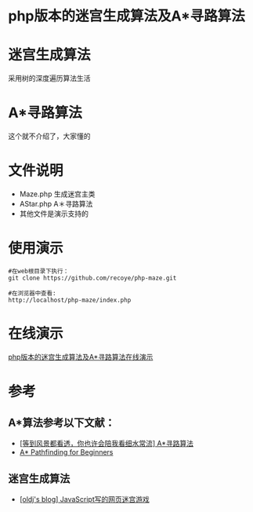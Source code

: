 php版本的迷宫生成算法及A*寻路算法
=============
# 迷宫生成算法
采用树的深度遍历算法生活
# A*寻路算法
这个就不介绍了，大家懂的
# 文件说明
* Maze.php 生成迷宫主类
* AStar.php A＊寻路算法
* 其他文件是演示支持的

# 使用演示
~~~
#在web根目录下执行：
git clone https://github.com/recoye/php-maze.git

#在浏览器中查看:
http://localhost/php-maze/index.php
~~~

# 在线演示
[php版本的迷宫生成算法及A*寻路算法在线演示](http://www.recoye.com/maze/index.php)
# 参考
## A*算法参考以下文献：
* [[等到风景都看透，你也许会陪我看细水常流] A*寻路算法](http://hi.baidu.com/xindong_sx/item/ba60383e89b12149033edcf3)
* [A* Pathfinding for Beginners](http://www.gamedev.net/page/resources/_/technical/artificial-intelligence/a-pathfinding-for-beginners-r2003)


## 迷宫生成算法
* [[oldj's blog] JavaScript写的网页迷宫游戏](http://oldj.net/article/javascript-maze/)
